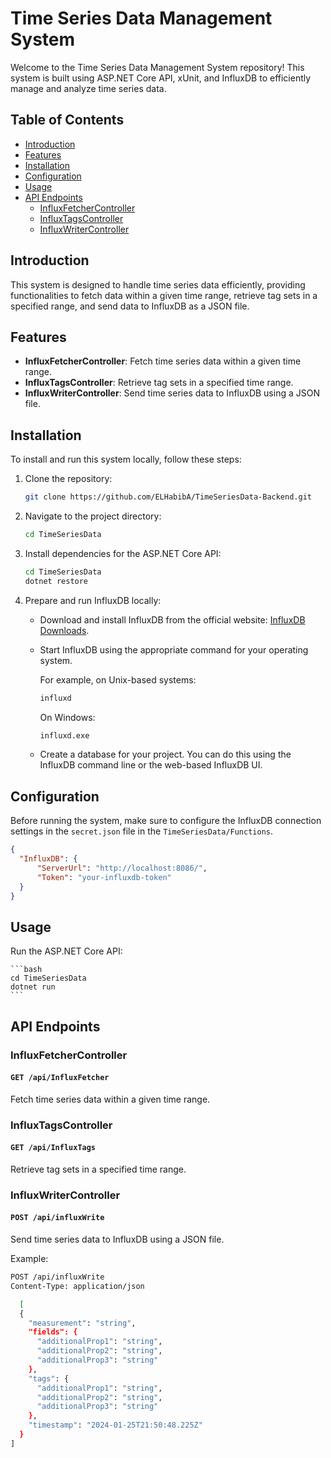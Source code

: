 # Time Series Data Management System

Welcome to the Time Series Data Management System repository! This system is built using ASP.NET Core API, xUnit, and InfluxDB to efficiently manage and analyze time series data.

## Table of Contents
- [Introduction](#introduction)
- [Features](#features)
- [Installation](#installation)
- [Configuration](#configuration)
- [Usage](#usage)
- [API Endpoints](#api-endpoints)
  - [InfluxFetcherController](#influxfetchercontroller)
  - [InfluxTagsController](#influxtagscontroller)
  - [InfluxWriterController](#influxwritercontroller)

## Introduction

This system is designed to handle time series data efficiently, providing functionalities to fetch data within a given time range, retrieve tag sets in a specified range, and send data to InfluxDB as a JSON file.

## Features

- **InfluxFetcherController**: Fetch time series data within a given time range.
- **InfluxTagsController**: Retrieve tag sets in a specified time range.
- **InfluxWriterController**: Send time series data to InfluxDB using a JSON file.

## Installation

To install and run this system locally, follow these steps:

1. Clone the repository:

    ```bash
    git clone https://github.com/ELHabibA/TimeSeriesData-Backend.git
    ```

2. Navigate to the project directory:

    ```bash
    cd TimeSeriesData
    ```

3. Install dependencies for the ASP.NET Core API:

    ```bash
    cd TimeSeriesData
    dotnet restore


4. Prepare and run InfluxDB locally:

   - Download and install InfluxDB from the official website: [InfluxDB Downloads](https://docs.influxdata.com/influxdb/v2/install/).
   
   - Start InfluxDB using the appropriate command for your operating system.

     For example, on Unix-based systems:

     ```bash
     influxd
     ```

     On Windows:

     ```cmd
     influxd.exe
     ```

   - Create a database for your project. You can do this using the InfluxDB command line or the web-based InfluxDB UI.
  

## Configuration

Before running the system, make sure to configure the InfluxDB connection settings in the `secret.json` file in the `TimeSeriesData/Functions`.

```json
{
  "InfluxDB": {
      "ServerUrl": "http://localhost:8086/",
      "Token": "your-influxdb-token"
  }
}
```

## Usage

 Run the ASP.NET Core API:

    ```bash
    cd TimeSeriesData
    dotnet run
    ```

## API Endpoints

### InfluxFetcherController

#### `GET /api/InfluxFetcher`

Fetch time series data within a given time range.

### InfluxTagsController

#### `GET /api/InfluxTags`

Retrieve tag sets in a specified time range.

### InfluxWriterController

#### `POST /api/influxWrite`

Send time series data to InfluxDB using a JSON file.

Example:

```bash
POST /api/influxWrite
Content-Type: application/json

  [
  {
    "measurement": "string",
    "fields": {
      "additionalProp1": "string",
      "additionalProp2": "string",
      "additionalProp3": "string"
    },
    "tags": {
      "additionalProp1": "string",
      "additionalProp2": "string",
      "additionalProp3": "string"
    },
    "timestamp": "2024-01-25T21:50:48.225Z"
  }
]
```
